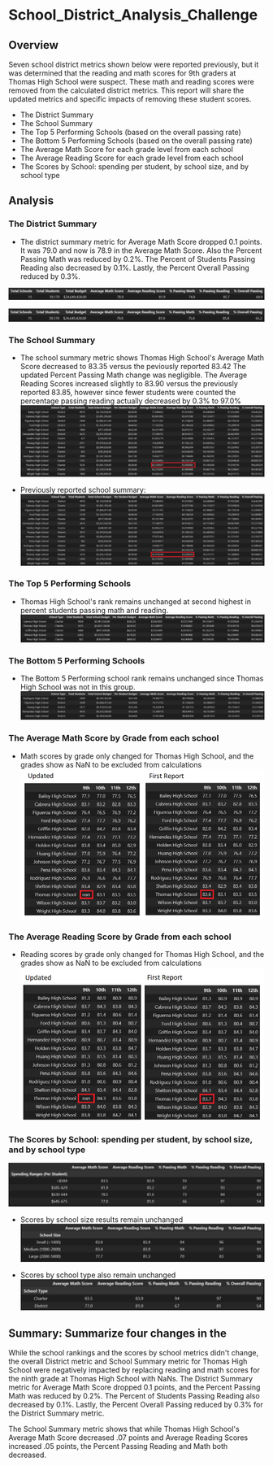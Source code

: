 # School_District_Analysis_Challenge
## Overview
Seven school district metrics shown below were reported previously, but it was determined that the reading and math scores for 9th graders at Thomas High School were suspect.  These math and reading scores were removed from the calculated district metrics.  This report will share the updated metrics and specific impacts of removing these student scores.

* The District Summary
* The School Summary
* The Top 5 Performing Schools (based on the overall passing rate)
* The Bottom 5 Performing Schools (based on the overall passing rate)
* The Average Math Score for each grade level from each school
* The Average Reading Score for each grade level from each school
* The Scores by School: spending per student, by school size, and by school type

## Analysis
### The District Summary
* The district summary metric for Average Math Score dropped 0.1 points.  It was 79.0 and now is 78.9 in the Average Math Score.  Also the Percent Passing Math was reduced by 0.2%.  The Percent of Students Passing Reading also decreased by 0.1%.  Lastly, the Percent Overall Passing reduced by 0.3%.

![alt text](https://github.com/jj2773/School_District_Analysis_Challenge/blob/main/report_images/a2-district_summary-updatedreport.PNG)

![alt text](https://github.com/jj2773/School_District_Analysis_Challenge/blob/main/report_images/a1-district_summary-firstreport.PNG)

### The School Summary
* The school summary metric shows Thomas High School's Average Math Score decreased to 83.35 versus the peviously reported 83.42  The updated Percent Passing Math change was negligible.  The Average Reading Scores increased slightly to 83.90 versus the previously reported 83.85, however since fewer students were counted the percentage passing reading actually decreased by 0.3% to 97.0%
![alt text](https://github.com/jj2773/School_District_Analysis_Challenge/blob/main/report_images/b2-school_summary_updatedreport.PNG)

* Previously reported school summary:
![alt text](https://github.com/jj2773/School_District_Analysis_Challenge/blob/main/report_images/b1-school_summary_firstreport.PNG)

### The Top 5 Performing Schools
* Thomas High School's rank remains unchanged at second highest in percent students passing math and reading.
![alt text](https://github.com/jj2773/School_District_Analysis_Challenge/blob/main/report_images/c2-top_five_schools_updatedreport.PNG)

### The Bottom 5 Performing Schools
* The Bottom 5 Performing school rank remains unchanged since Thomas High School was not in this group.
![alt text](https://github.com/jj2773/School_District_Analysis_Challenge/blob/main/report_images/d2-bottom_five_schools_updatedreport.PNG)

### The Average Math Score by Grade from each school
* Math scores by grade only changed for Thomas High School, and the grades show as NaN to be excluded from calculations
![alt text](https://github.com/jj2773/School_District_Analysis_Challenge/blob/main/report_images/math_scores_by_grade_comparison.PNG)

### The Average Reading Score by Grade from each school
* Reading scores by grade only changed for Thomas High School, and the grades show as NaN to be excluded from calculations
![alt text](https://github.com/jj2773/School_District_Analysis_Challenge/blob/main/report_images/reading_scores_by_grade_comparison.PNG)


### The Scores by School: spending per student, by school size, and by school type
![alt text](https://github.com/jj2773/School_District_Analysis_Challenge/blob/main/report_images/g2-schools_by_spending-updatedreport.PNG)

* Scores by school size results remain unchanged
![alt text](https://github.com/jj2773/School_District_Analysis_Challenge/blob/main/report_images/i2-schools_by_size-updatedreport.PNG)

* Scores by school type also remain unchanged
![alt text](https://github.com/jj2773/School_District_Analysis_Challenge/blob/main/report_images/h2-schools_by_type-updatedreport.PNG)

## Summary: Summarize four changes in the 
While the school rankings and the scores by school metrics didn't change, the overall District metric and School Summary metric for Thomas High School were negatively impacted by replacing reading and math scores for the ninth grade at Thomas High School with NaNs.  The District Summary metric for Average Math Score dropped 0.1 points, and the Percent Passing Math was reduced by 0.2%.  The Percent of Students Passing Reading also decreased by 0.1%.  Lastly, the Percent Overall Passing reduced by 0.3% for the District Summary metric.

The School Summary metric shows that while Thomas High School's Average Math Score decreased .07 points and Average Reading Scores increased .05 points, the Percent Passing Reading and Math both decreased.

